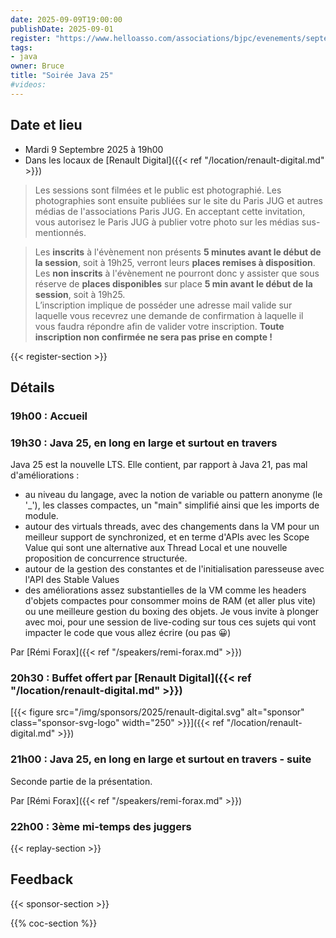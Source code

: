 ```yaml
---
date: 2025-09-09T19:00:00
publishDate: 2025-09-01
register: "https://www.helloasso.com/associations/bjpc/evenements/septembre-2025"
tags:
- java
owner: Bruce
title: "Soirée Java 25"
#videos:
---
```


## Date et lieu

* Mardi 9 Septembre 2025 à 19h00
* Dans les locaux de [Renault Digital]({{< ref "/location/renault-digital.md" >}})

> Les sessions sont filmées et le public est photographié.
Les photographies sont ensuite publiées sur le site du Paris JUG et autres médias de l'associations Paris JUG.
En acceptant cette invitation, vous autorisez le Paris JUG à publier votre photo sur les médias sus-mentionnés.

> Les **inscrits** à l'évènement non présents **5 minutes avant le début de la session**, soit à 19h25, verront leurs **places remises à disposition**.  
Les **non inscrits** à l'évènement ne pourront donc y assister que sous réserve de **places disponibles** sur place **5 min avant le début de la session**, soit à 19h25.  
L’inscription implique de posséder une adresse mail valide sur laquelle vous recevrez une demande de confirmation à laquelle il vous faudra répondre afin de valider votre inscription.
**Toute inscription non confirmée ne sera pas prise en compte !**

{{< register-section >}}

## Détails

### 19h00 : Accueil

### 19h30 :  Java 25, en long en large et surtout en travers

Java 25 est la nouvelle LTS.
Elle contient, par rapport à Java 21, pas mal d'améliorations :

- au niveau du langage, avec la notion de variable ou pattern anonyme (le '_'), les classes compactes, un "main" simplifié ainsi que les imports de module.
- autour des virtuals threads, avec des changements dans la VM pour un meilleur support de synchronized, et en terme d'APIs avec les Scope Value qui sont une alternative aux Thread Local et une nouvelle proposition de concurrence structurée.
- autour de la gestion des constantes et de l'initialisation paresseuse avec l'API des Stable Values
- des améliorations assez substantielles de la VM comme les headers d'objets compactes pour consommer moins de RAM (et aller plus vite) ou une meilleure gestion du boxing des objets.
Je vous invite à plonger avec moi, pour une session de live-coding sur tous ces sujets qui vont impacter le code que vous allez écrire (ou pas 😀)

Par [Rémi Forax]({{< ref "/speakers/remi-forax.md" >}})

### 20h30 : Buffet offert par [Renault Digital]({{< ref "/location/renault-digital.md" >}})

[{{< figure src="/img/sponsors/2025/renault-digital.svg" alt="sponsor" class="sponsor-svg-logo" width="250" >}}]({{< ref "/location/renault-digital.md" >}}) 

### 21h00 : Java 25, en long en large et surtout en travers - suite
 
Seconde partie de la présentation.

Par [Rémi Forax]({{< ref "/speakers/remi-forax.md" >}})

### 22h00 : 3ème mi-temps des juggers

{{< replay-section >}}

## Feedback

{{< sponsor-section >}}

{{% coc-section %}}
